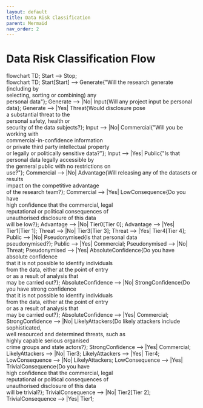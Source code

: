 ```yaml
---
layout: default
title: Data Risk Classification
parent: Mermaid
nav_order: 2
---
```


<head>
  <script src="https://cdn.jsdelivr.net/npm/mermaid/dist/mermaid.min.js">
  <script>mermaid.initialize({startOnLoad:true});</script>
</head>

# Data Risk Classification Flow

<div class="mermaid">
flowchart TD;
    Start --> Stop;
</div>

<div class="mermaid">
flowchart TD;
  Start[Start] --> Generate{"Will the research generate (including by <br/> selecting, sorting or combining) any <br/> personal data"};
  Generate --> |No| Input{Will any project input be personal data};
  Generate --> |Yes| Threat{Would disclosure pose <br/> a substantial threat to the <br/> personal safety, health or <br/> security of the data subjects?};
  Input --> |No| Commercial{"Will you be working with <br/> commercial-in-confidence information <br/> or private third party intellectual property <br/> or legally or politically sensitive data?"};
  Input --> |Yes| Public{"Is that personal data legally accessible by <br/> the gerneral public with no restrictions on <br/> use?"};
  Commercial --> |No| Advantage{Will releasing any of the datasets or results <br/> impact on the competitive advantage <br/> of the research team?};
  Commercial --> |Yes| LowConsequence{Do you have <br/> high confidence that the commercial, legal <br/> reputational or political consequences of <br/>unauthorised disclosure of this data <br/> will be low?};
  Advantage --> |No| Tier0[Tier 0];
  Advantage --> |Yes| Tier1[Tier 1];
  Threat --> |No| Tier3[Tier 3];
  Threat --> |Yes| Tier4[Tier 4];
  Public --> |No| Pseudonymised{Is that personal data <br/> pseudonymised?};
  Public --> |Yes| Commercial;
  Pseudonymised --> |No| Threat;
  Pseudonymised --> |Yes| AbsoluteConfidence{Do you have absolute confidence <br/> that it is not possible to identify individuals <br/> from the data, either at the point of entry <br/> or as a result of analysis that <br/> may be carried out?};
  AbsoluteConfidence --> |No| StrongConfidence{Do you have strong confidence <br/> that it is not possible to identify individuals <br/> from the data, either at the point of entry <br/> or as a result of analysis that <br/> may be carried out?};
  AbsoluteConfidence --> |Yes| Commercial;
  StrongConfidence --> |No| LikelyAttackers{Do likely attackers include sophisticated, <br/> well resourced and determined threats, such as <br/> highly capable serious organised <br/> crime groups and state actors?};
  StrongConfidence --> |Yes| Commercial;
  LikelyAttackers --> |No| Tier3;
  LikelyAttackers --> |Yes| Tier4;
  LowConsequence --> |No| LikelyAttackers;
  LowConsequence --> |Yes| TrivialConsequence{Do you have <br/> high confidence that the commercial, legal <br/> reputational or political consequences of <br/>unauthorised disclosure of this data <br/> will be trivial?};
  TrivialConsequence --> |No| Tier2[Tier 2];
  TrivialConsequence --> |Yes| Tier1;
</div>